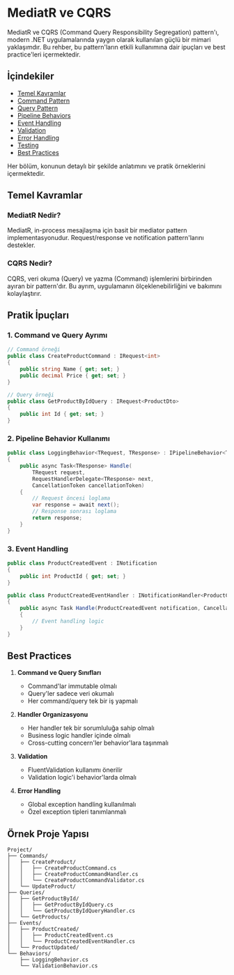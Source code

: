 # MediatR ve CQRS

MediatR ve CQRS (Command Query Responsibility Segregation) pattern'ı, modern .NET uygulamalarında yaygın olarak kullanılan güçlü bir mimari yaklaşımdır. Bu rehber, bu pattern'ların etkili kullanımına dair ipuçları ve best practice'leri içermektedir.

## İçindekiler

- [Temel Kavramlar](01-basic-concepts.md)
- [Command Pattern](02-command-pattern.md)
- [Query Pattern](03-query-pattern.md)
- [Pipeline Behaviors](04-pipeline-behaviors.md)
- [Event Handling](05-event-handling.md)
- [Validation](06-validation.md)
- [Error Handling](07-error-handling.md)
- [Testing](08-testing.md)
- [Best Practices](09-best-practices.md)

Her bölüm, konunun detaylı bir şekilde anlatımını ve pratik örneklerini içermektedir.

## Temel Kavramlar

### MediatR Nedir?
MediatR, in-process mesajlaşma için basit bir mediator pattern implementasyonudur. Request/response ve notification pattern'larını destekler.

### CQRS Nedir?
CQRS, veri okuma (Query) ve yazma (Command) işlemlerini birbirinden ayıran bir pattern'dır. Bu ayrım, uygulamanın ölçeklenebilirliğini ve bakımını kolaylaştırır.

## Pratik İpuçları

### 1. Command ve Query Ayrımı
```csharp
// Command örneği
public class CreateProductCommand : IRequest<int>
{
    public string Name { get; set; }
    public decimal Price { get; set; }
}

// Query örneği
public class GetProductByIdQuery : IRequest<ProductDto>
{
    public int Id { get; set; }
}
```

### 2. Pipeline Behavior Kullanımı
```csharp
public class LoggingBehavior<TRequest, TResponse> : IPipelineBehavior<TRequest, TResponse>
{
    public async Task<TResponse> Handle(
        TRequest request,
        RequestHandlerDelegate<TResponse> next,
        CancellationToken cancellationToken)
    {
        // Request öncesi loglama
        var response = await next();
        // Response sonrası loglama
        return response;
    }
}
```

### 3. Event Handling
```csharp
public class ProductCreatedEvent : INotification
{
    public int ProductId { get; set; }
}

public class ProductCreatedEventHandler : INotificationHandler<ProductCreatedEvent>
{
    public async Task Handle(ProductCreatedEvent notification, CancellationToken cancellationToken)
    {
        // Event handling logic
    }
}
```

## Best Practices

1. **Command ve Query Sınıfları**
   - Command'lar immutable olmalı
   - Query'ler sadece veri okumalı
   - Her command/query tek bir iş yapmalı

2. **Handler Organizasyonu**
   - Her handler tek bir sorumluluğa sahip olmalı
   - Business logic handler içinde olmalı
   - Cross-cutting concern'ler behavior'lara taşınmalı

3. **Validation**
   - FluentValidation kullanımı önerilir
   - Validation logic'i behavior'larda olmalı

4. **Error Handling**
   - Global exception handling kullanılmalı
   - Özel exception tipleri tanımlanmalı

## Örnek Proje Yapısı

```
Project/
├── Commands/
│   ├── CreateProduct/
│   │   ├── CreateProductCommand.cs
│   │   ├── CreateProductCommandHandler.cs
│   │   └── CreateProductCommandValidator.cs
│   └── UpdateProduct/
├── Queries/
│   ├── GetProductById/
│   │   ├── GetProductByIdQuery.cs
│   │   └── GetProductByIdQueryHandler.cs
│   └── GetProducts/
├── Events/
│   ├── ProductCreated/
│   │   ├── ProductCreatedEvent.cs
│   │   └── ProductCreatedEventHandler.cs
│   └── ProductUpdated/
└── Behaviors/
    ├── LoggingBehavior.cs
    └── ValidationBehavior.cs
``` 